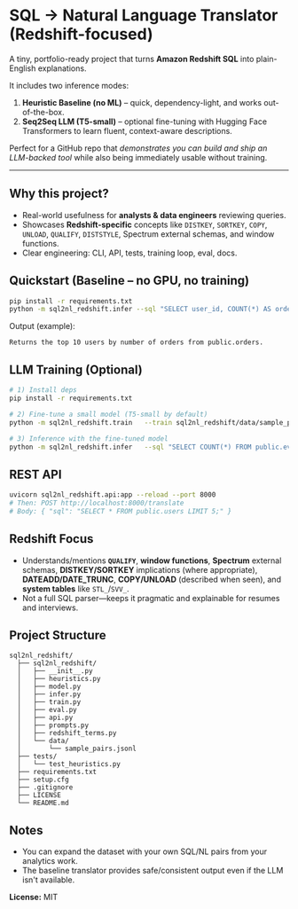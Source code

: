 # SQL → Natural Language Translator (Redshift-focused)

A tiny, portfolio-ready project that turns **Amazon Redshift SQL** into plain-English explanations.

It includes two inference modes:
1. **Heuristic Baseline (no ML)** – quick, dependency-light, and works out-of-the-box.
2. **Seq2Seq LLM (T5-small)** – optional fine-tuning with Hugging Face Transformers to learn fluent, context-aware descriptions.

Perfect for a GitHub repo that *demonstrates you can build and ship an LLM-backed tool* while also being immediately usable without training.

---

## Why this project?
- Real-world usefulness for **analysts & data engineers** reviewing queries.
- Showcases **Redshift-specific** concepts like `DISTKEY`, `SORTKEY`, `COPY`, `UNLOAD`, `QUALIFY`, `DISTSTYLE`, Spectrum external schemas, and window functions.
- Clear engineering: CLI, API, tests, training loop, eval, docs.

## Quickstart (Baseline – no GPU, no training)

```bash
pip install -r requirements.txt
python -m sql2nl_redshift.infer --sql "SELECT user_id, COUNT(*) AS orders FROM public.orders GROUP BY 1 ORDER BY orders DESC LIMIT 10;"
```

Output (example):
```
Returns the top 10 users by number of orders from public.orders.
```

## LLM Training (Optional)

```bash
# 1) Install deps
pip install -r requirements.txt

# 2) Fine-tune a small model (T5-small by default)
python -m sql2nl_redshift.train   --train sql2nl_redshift/data/sample_pairs.jsonl   --val sql2nl_redshift/data/sample_pairs.jsonl   --outdir artifacts/t5-small-redshift   --epochs 2   --batch_size 8

# 3) Inference with the fine-tuned model
python -m sql2nl_redshift.infer   --sql "SELECT COUNT(*) FROM public.events WHERE event_type = 'purchase';"   --model_dir artifacts/t5-small-redshift
```

## REST API

```bash
uvicorn sql2nl_redshift.api:app --reload --port 8000
# Then: POST http://localhost:8000/translate
# Body: { "sql": "SELECT * FROM public.users LIMIT 5;" }
```

## Redshift Focus
- Understands/mentions **`QUALIFY`**, **window functions**, **Spectrum** external schemas, **DISTKEY/SORTKEY** implications (where appropriate), **DATEADD/DATE_TRUNC**, **COPY/UNLOAD** (described when seen), and **system tables** like `STL_`/`SVV_`.
- Not a full SQL parser—keeps it pragmatic and explainable for resumes and interviews.

## Project Structure
```
sql2nl_redshift/
  ├── sql2nl_redshift/
  │   ├── __init__.py
  │   ├── heuristics.py
  │   ├── model.py
  │   ├── infer.py
  │   ├── train.py
  │   ├── eval.py
  │   ├── api.py
  │   ├── prompts.py
  │   ├── redshift_terms.py
  │   └── data/
  │       └── sample_pairs.jsonl
  ├── tests/
  │   └── test_heuristics.py
  ├── requirements.txt
  ├── setup.cfg
  ├── .gitignore
  ├── LICENSE
  └── README.md
```

## Notes
- You can expand the dataset with your own SQL/NL pairs from your analytics work.
- The baseline translator provides safe/consistent output even if the LLM isn't available.

**License:** MIT
